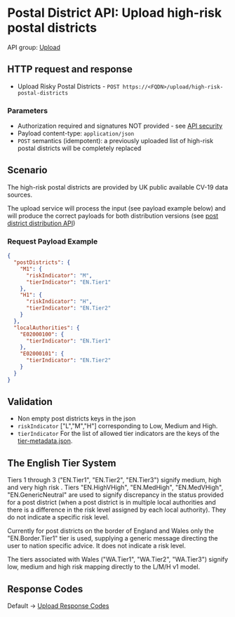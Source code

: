 # Postal District API: Upload high-risk postal districts

API group: [Upload](../../guidebook.md#system-apis-and-interfaces)

## HTTP request and response

- Upload Risky Postal Districts - ```POST https://<FQDN>/upload/high-risk-postal-districts```

### Parameters
- Authorization required and signatures NOT provided - see [API security](../security.md)
- Payload content-type: ```application/json```
- `POST` semantics (idempotent): a previously uploaded list of high-risk postal districts will be completely replaced

## Scenario

The high-risk postal districts are provided by UK public available CV-19 data sources.

The upload service will process the input (see payload example below) and will produce the correct payloads for both distribution versions (see [post district distribution API](../mobile-facing/distribution/risky-post-district-distribution.md))


### Request Payload Example

```json
{
  "postDistricts": {
    "M1": {
      "riskIndicator": "M",
      "tierIndicator": "EN.Tier1"
    },
    "H1": {
      "riskIndicator": "H",
      "tierIndicator": "EN.Tier2"
    }
  },
  "localAuthorities": {
    "E02000100": {
      "tierIndicator": "EN.Tier1"
    },
    "E02000101": {
      "tierIndicator": "EN.Tier2"
    }
  }
}
```

## Validation

- Non empty post districts keys in the json
- `riskIndicator` ["L","M","H"] corresponding to Low, Medium and High.
- `tierIndicator` For the list of allowed tier indicators are the keys of the [tier-metadata.json](../../../../src/static/tier-metadata.json).

## The English Tier System

Tiers 1 through 3 ("EN.Tier1", "EN.Tier2", "EN.Tier3") signify medium, high and very high risk .
Tiers "EN.HighVHigh", "EN.MedHigh", "EN.MedVHigh", "EN.GenericNeutral" are used to signify discrepancy in the status provided for a post district (when a post district is in multiple local authorities and there is a difference in the risk level assigned by each local authority). They do not indicate a specific risk level.

Currently for post districts on the border of England and Wales only the "EN.Border.Tier1" tier is used, supplying a generic message directing the user to nation specific advice. It does not indicate a risk level.

The tiers associated with Wales ("WA.Tier1", "WA.Tier2", "WA.Tier3") signify low, medium and high risk mapping directly to the L/M/H v1 model.

## Response Codes

Default -> [Upload Response Codes](../../api-patterns.md#Upload)
